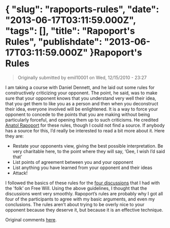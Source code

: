 {
    "slug": "rapoports-rules",
    "date": "2013-06-17T03:11:59.000Z",
    "tags": [],
    "title": "Rapoport's Rules",
    "publishdate": "2013-06-17T03:11:59.000Z"
}Rapoport's Rules
================




<blockquote>
  <p>Originally submitted by emil10001 on Wed, 12/15/2010 - 23:27</p>
</blockquote>

<p>I am taking a course with Daniel Dennett, and he laid out some rules for constructively criticizing your opponent. The point, he said, was to make sure that your opponent knows that you understand very well their idea, that you get them to like you as a person and then when you deconstruct their idea, everyone involved will be enlightened. It is a way to force your opponent to concede to the points that you are making without being particularly forceful, and opening them up to such criticisms. He credited <a href="http://en.wikipedia.org/wiki/Anatol_Rapoport" target="_blank">Anatol Rapoport</a> for these rules, though I could not find a source. If anybody has a source for this, I&rsquo;d really be interested to read a bit more about it.
Here they are:</p>

<ul><li>Restate your opponents view, giving the best possible interpretation. Be very charitable here, to the point where they will say, &lsquo;Gee, I wish I&rsquo;d said that&rsquo;</li>
<li>List points of agreement between you and your opponent</li>
<li>List anything you have learned from your opponent and their ideas</li>
<li>Attack!</li>
</ul><p>I followed the basics of these rules for the <a href="http://tinyrobots.net/node/11" target="_blank">four discussions</a> that I had with the 'folk&rsquo; on Free Will. Using the above guidelines, I thought that the discussions went very smoothly. Rapoport&rsquo;s rules are probably why I got all four of the participants to agree with my basic arguments, and even my conclusions. The rules aren&rsquo;t about trying to be overly nice to your opponent because they deserve it, but because it is an effective technique.</p>

<p>Original comments <a href="http://www.reddit.com/r/atheism/comments/emlpg/here_are_some_guidelines_as_laid_out_by_dan/" target="_blank">here</a>.</p>
